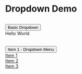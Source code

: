 # Dropdown Demo

<script setup>
  import './../../packages/core/dist/css/dropdown.css'
  import { Dropdown } from './../../packages/core'
  import { onMounted } from 'vue'

  onMounted(() => {
    const dropdown = new Dropdown('#dropdown', {
      openOn: 'hover'
    })
    const dropdownMenu = new Dropdown('#dropdown-menu')
  })
</script>
<style>
.c-dropdown.c-dropdown, .c-dropdown.c-dropdown ul {
  margin: 0;
  list-style: none;
  padding: 0;
  gap: 10px;
}
.c-dropdown.c-dropdown li {
  margin: 0;
}
</style>
<div class="c-dropdown" id="dropdown" style="margin-top: 2rem;">
  <button>Basic Dropdown</button>
  <div>
    Hello World
  </div>
</div>

<div class="c-dropdown" id="dropdown-menu" style="margin-top: 2rem;">
  <button>Item 1 - Dropdown Menu</button>
  <ul>
    <li><a href="#">Item 1</a></li>
    <li><a href="#">Item 2</a></li>
    <li><a href="#">Item 3</a></li>
  </ul>
</div>
